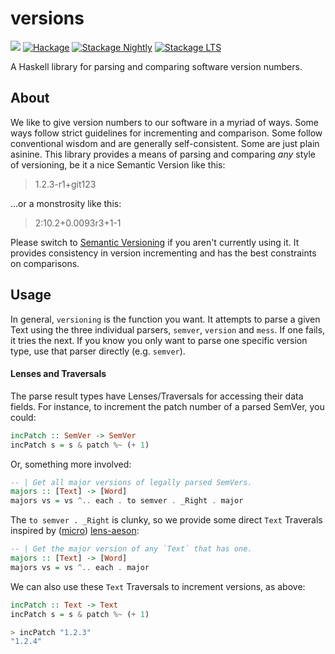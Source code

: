 versions
========

![](https://github.com/fosskers/versions/workflows/Tests/badge.svg)
[![Hackage](https://img.shields.io/hackage/v/versions.svg?style=flat)](https://hackage.haskell.org/package/versions)
[![Stackage Nightly](http://stackage.org/package/versions/badge/nightly)](http://stackage.org/nightly/package/versions)
[![Stackage LTS](http://stackage.org/package/versions/badge/lts)](http://stackage.org/lts/package/versions)

A Haskell library for parsing and comparing software version numbers.

About
-----
We like to give version numbers to our software in a myriad of ways. Some
ways follow strict guidelines for incrementing and comparison. Some follow
conventional wisdom and are generally self-consistent. Some are just plain
asinine. This library provides a means of parsing and comparing *any* style
of versioning, be it a nice Semantic Version like this:

> 1.2.3-r1+git123

...or a monstrosity like this:

> 2:10.2+0.0093r3+1-1

Please switch to [Semantic Versioning](http://semver.org) if you aren't
currently using it. It provides consistency in version incrementing and has
the best constraints on comparisons.

Usage
-----
In general, `versioning` is the function you want. It attempts to parse a given
Text using the three individual parsers, `semver`, `version` and `mess`. If
one fails, it tries the next. If you know you only want to parse one
specific version type, use that parser directly (e.g. `semver`).

#### Lenses and Traversals
The parse result types have Lenses/Traversals for accessing their data
fields. For instance, to increment the patch number of a parsed SemVer, you
could:

```haskell
incPatch :: SemVer -> SemVer
incPatch s = s & patch %~ (+ 1)
```

Or, something more involved:

```haskell
-- | Get all major versions of legally parsed SemVers.
majors :: [Text] -> [Word]
majors vs = vs ^.. each . to semver . _Right . major
```

The `to semver . _Right` is clunky, so we provide some direct `Text`
Traverals inspired by
([micro](http://hackage.haskell.org/package/microlens-aeson))
[lens-aeson](http://hackage.haskell.org/package/lens-aeson):

```haskell
-- | Get the major version of any `Text` that has one.
majors :: [Text] -> [Word]
majors vs = vs ^.. each . major
```

We can also use these `Text` Traversals to increment versions, as above:

```haskell
incPatch :: Text -> Text
incPatch s = s & patch %~ (+ 1)

> incPatch "1.2.3"
"1.2.4"
```
